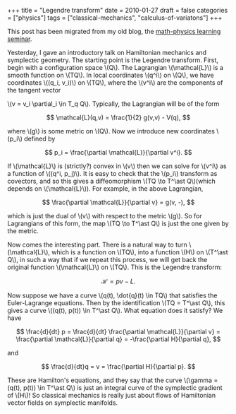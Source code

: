 +++
title = "Legendre transform"
date = 2010-01-27
draft = false
categories = ["physics"]
tags = ["classical-mechanics", "calculus-of-variatons"]
+++

This post has been migrated from my old blog, the [math-physics learning seminar](https://mathphysseminar.blogspot.com/).


Yesterday, I gave an introductory talk on Hamiltonian mechanics and symplectic geometry. The starting point is the Legendre transform. First, begin with a configuration space \\(Q\\). The Lagrangian \\(\mathcal{L}\\) is a smooth function on \\(TQ\\). In local coordinates \\(q^i\\) on \\(Q\\), we have coordinates \\((q_i, v_i)\\) on \\(TQ\\), where the \\(v^i\\) are the components of the tangent vector

\\(v = v_i \partial_i \in T_q Q\\). Typically, the Lagrangian will be of the form

$$ \mathcal{L}(q,v) = \frac{1}{2} g(v,v) - V(q), $$

where \\(g\\) is some metric on \\(Q\\). Now we introduce new coordinates \\(p_i\\) defined by

$$ p_i = \frac{\partial \mathcal{L}}{\partial v^i}. $$

If \\(\mathcal{L}\\) is (strictly?) convex in \\(v\\) then we can solve for \\(v^i\\) as a function of \\((q^i, p_j)\\). It is easy to check that the \\(p_i\\) transform as covectors, and so this gives a diffeomorphism \\(TQ \to T^\ast Q\\)(which depends on \\(\mathcal{L}\\)). For example, in the above Lagrangian,

$$ \frac{\partial \mathcal{L}}{\partial v} = g(v, -), $$

which is just the dual of \\(v\\) with respect to the metric \\(g\\). So for Lagrangians of this form, the map \\(TQ \to T^\ast Q\\) is just the one given by the metric.


Now comes the interesting part. There is a natural way to turn \\(\mathcal{L}\\), which is a function on \\(TQ\\), into a function \\(H\\) on \\(T^\ast Q\\), in such a way that if we repeat this process, we will get back the original function \\(\mathcal{L}\\) on \\(TQ\\). This is the Legendre transform:

$$ \mathcal{H} = pv - L. $$


Now suppose we have a curve \\(q(t), \dot{q}(t) \in TQ\\) that satisfies the Euler-Lagrange equations. Then by the identification \\(TQ = T^\ast Q\\), this gives a curve \\((q(t), p(t)) \in T^\ast Q\\). What equation does it satisfy? We have

$$ \frac{d}{dt} p = \frac{d}{dt} \frac{\partial \mathcal{L}}{\partial v} = \frac{\partial \mathcal{L}}{\partial q} = -\frac{\partial H}{\partial q}, $$

and

$$ \frac{d}{dt}q = v = \frac{\partial H}{\partial p}. $$

These are Hamilton's equations, and they say that the curve \\(\gamma = (q(t), p(t)) \in T^\ast Q\\) is just an integral curve of the symplectic gradient of \\(H\\)! So classical mechanics is really just about flows of Hamiltonian vector fields on symplectic manifolds.
